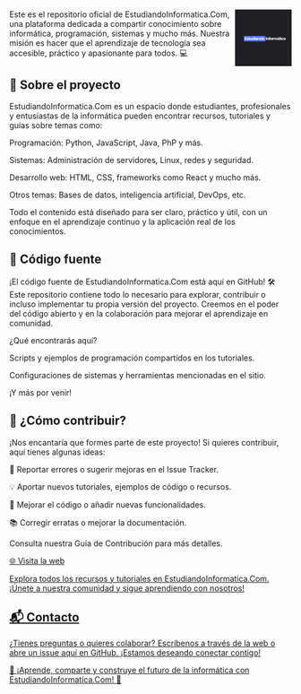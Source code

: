 
# <img src="./Logo.png" width=20% align=right>

Este es el repositorio oficial de EstudiandoInformatica.Com, una plataforma dedicada a compartir conocimiento sobre informática, programación, sistemas y mucho más. Nuestra misión es hacer que el aprendizaje de tecnología sea accesible, práctico y apasionante para todos. 💻

## 📖 Sobre el proyecto

EstudiandoInformatica.Com es un espacio donde estudiantes, profesionales y entusiastas de la informática pueden encontrar recursos, tutoriales y guías sobre temas como:

Programación: Python, JavaScript, Java, PhP y más.

Sistemas: Administración de servidores, Linux, redes y seguridad.

Desarrollo web: HTML, CSS, frameworks como React y mucho más.

Otros temas: Bases de datos, inteligencia artificial, DevOps, etc.

Todo el contenido está diseñado para ser claro, práctico y útil, con un enfoque en el aprendizaje continuo y la aplicación real de los conocimientos.

## 💾 Código fuente

¡El código fuente de EstudiandoInformatica.Com está aquí en GitHub! 🛠️
Este repositorio contiene todo lo necesario para explorar, contribuir o incluso implementar tu propia versión del proyecto. Creemos en el poder del código abierto y en la colaboración para mejorar el aprendizaje en comunidad.

¿Qué encontrarás aquí?

Scripts y ejemplos de programación compartidos en los tutoriales.

Configuraciones de sistemas y herramientas mencionadas en el sitio.

¡Y más por venir!

## 🤝 ¿Cómo contribuir?

¡Nos encantaría que formes parte de este proyecto! Si quieres contribuir, aquí tienes algunas ideas:

🐛 Reportar errores o sugerir mejoras en el Issue Tracker.

💡 Aportar nuevos tutoriales, ejemplos de código o recursos.

🔧 Mejorar el código o añadir nuevas funcionalidades.

📚 Corregir erratas o mejorar la documentación.

Consulta nuestra Guía de Contribución para más detalles.

<a href="https://estudiandoinformatica.com/" target="_blank">🌐 Visita la web

Explora todos los recursos y tutoriales en EstudiandoInformatica.Com. ¡Únete a nuestra comunidad y sigue aprendiendo con nosotros!

## 📬 Contacto

¿Tienes preguntas o quieres colaborar? Escríbenos a través de la web o abre un issue aquí en GitHub. ¡Estamos deseando conectar contigo!

🌟 ¡Aprende, comparte y construye el futuro de la informática con EstudiandoInformatica.Com! 🌟


<!--
**EstudiandoInformatica/EstudiandoInformatica** is a ✨ _special_ ✨ repository because its `README.md` (this file) appears on your GitHub profile.

Here are some ideas to get you started:

- 🔭 I’m currently working on ...
- 🌱 I’m currently learning ...
- 👯 I’m looking to collaborate on ...
- 🤔 I’m looking for help with ...
- 💬 Ask me about ...
- 📫 How to reach me: ...
- 😄 Pronouns: ...
- ⚡ Fun fact: ...
-->
